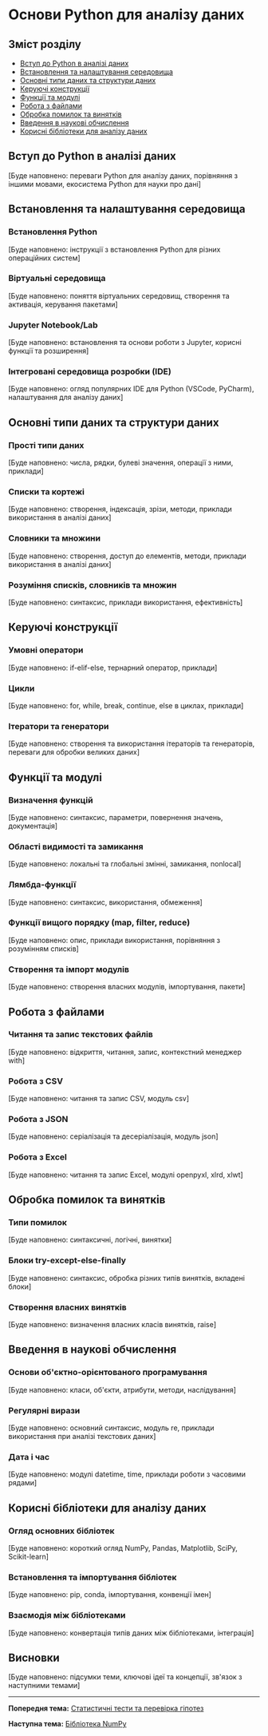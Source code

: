 # Основи Python для аналізу даних

## Зміст розділу

-   [Вступ до Python в аналізі даних](#вступ-до-python-в-аналізі-даних)
-   [Встановлення та налаштування середовища](#встановлення-та-налаштування-середовища)
-   [Основні типи даних та структури даних](#основні-типи-даних-та-структури-даних)
-   [Керуючі конструкції](#керуючі-конструкції)
-   [Функції та модулі](#функції-та-модулі)
-   [Робота з файлами](#робота-з-файлами)
-   [Обробка помилок та винятків](#обробка-помилок-та-винятків)
-   [Введення в наукові обчислення](#введення-в-наукові-обчислення)
-   [Корисні бібліотеки для аналізу даних](#корисні-бібліотеки-для-аналізу-даних)

## Вступ до Python в аналізі даних

[Буде наповнено: переваги Python для аналізу даних, порівняння з іншими мовами, екосистема Python для науки про дані]

## Встановлення та налаштування середовища

### Встановлення Python

[Буде наповнено: інструкції з встановлення Python для різних операційних систем]

### Віртуальні середовища

[Буде наповнено: поняття віртуальних середовищ, створення та активація, керування пакетами]

### Jupyter Notebook/Lab

[Буде наповнено: встановлення та основи роботи з Jupyter, корисні функції та розширення]

### Інтегровані середовища розробки (IDE)

[Буде наповнено: огляд популярних IDE для Python (VSCode, PyCharm), налаштування для аналізу даних]

## Основні типи даних та структури даних

### Прості типи даних

[Буде наповнено: числа, рядки, булеві значення, операції з ними, приклади]

### Списки та кортежі

[Буде наповнено: створення, індексація, зрізи, методи, приклади використання в аналізі даних]

### Словники та множини

[Буде наповнено: створення, доступ до елементів, методи, приклади використання в аналізі даних]

### Розуміння списків, словників та множин

[Буде наповнено: синтаксис, приклади використання, ефективність]

## Керуючі конструкції

### Умовні оператори

[Буде наповнено: if-elif-else, тернарний оператор, приклади]

### Цикли

[Буде наповнено: for, while, break, continue, else в циклах, приклади]

### Ітератори та генератори

[Буде наповнено: створення та використання ітераторів та генераторів, переваги для обробки великих даних]

## Функції та модулі

### Визначення функцій

[Буде наповнено: синтаксис, параметри, повернення значень, документація]

### Області видимості та замикання

[Буде наповнено: локальні та глобальні змінні, замикання, nonlocal]

### Лямбда-функції

[Буде наповнено: синтаксис, використання, обмеження]

### Функції вищого порядку (map, filter, reduce)

[Буде наповнено: опис, приклади використання, порівняння з розумінням списків]

### Створення та імпорт модулів

[Буде наповнено: створення власних модулів, імпортування, пакети]

## Робота з файлами

### Читання та запис текстових файлів

[Буде наповнено: відкриття, читання, запис, контекстний менеджер with]

### Робота з CSV

[Буде наповнено: читання та запис CSV, модуль csv]

### Робота з JSON

[Буде наповнено: серіалізація та десеріалізація, модуль json]

### Робота з Excel

[Буде наповнено: читання та запис Excel, модулі openpyxl, xlrd, xlwt]

## Обробка помилок та винятків

### Типи помилок

[Буде наповнено: синтаксичні, логічні, винятки]

### Блоки try-except-else-finally

[Буде наповнено: синтаксис, обробка різних типів винятків, вкладені блоки]

### Створення власних винятків

[Буде наповнено: визначення власних класів винятків, raise]

## Введення в наукові обчислення

### Основи об'єктно-орієнтованого програмування

[Буде наповнено: класи, об'єкти, атрибути, методи, наслідування]

### Регулярні вирази

[Буде наповнено: основний синтаксис, модуль re, приклади використання при аналізі текстових даних]

### Дата і час

[Буде наповнено: модулі datetime, time, приклади роботи з часовими рядами]

## Корисні бібліотеки для аналізу даних

### Огляд основних бібліотек

[Буде наповнено: короткий огляд NumPy, Pandas, Matplotlib, SciPy, Scikit-learn]

### Встановлення та імпортування бібліотек

[Буде наповнено: pip, conda, імпортування, конвенції імен]

### Взаємодія між бібліотеками

[Буде наповнено: конвертація типів даних між бібліотеками, інтеграція]

## Висновки

[Буде наповнено: підсумки теми, ключові ідеї та концепції, зв'язок з наступними темами]

---

**Попередня тема:** [Статистичні тести та перевірка гіпотез](./07_статистичні_тести.md)

**Наступна тема:** [Бібліотека NumPy](./09_numpy.md)
